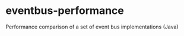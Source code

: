 eventbus-performance
====================

Performance comparison of a set of event bus implementations (Java)